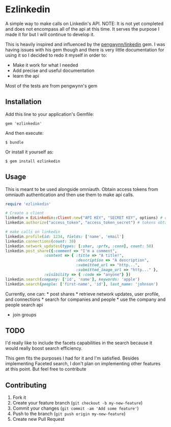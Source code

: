 # Ezlinkedin

A simple way to make calls on Linkedin's API. NOTE: It is not yet completed and does not encompass all of the api at this time. It serves the purpose I made it for but I will continue to develop it.

This is heavily inspired and influenced by the [pengwynn/linkedin](https://github.com/pengwynn/linkedin) gem. I was having issues with his gem though and there is very little documentation for using it so I decided to redo it myself in order to:
 * Make it work for what I needed
 * Add precise and useful documentation
 * learn the api

Most of the tests are from pengwynn's gem

## Installation

Add this line to your application's Gemfile:

    gem 'ezlinkedin'

And then execute:

    $ bundle

Or install it yourself as:

    $ gem install ezlinkedin

## Usage

This is meant to be used alongside omniauth. Obtain access tokens from omniauth authentication and then use them to make api calls.

```ruby
require 'ezlinkedin'

# Create a client
linkedin = EzLinkedin::Client.new("API KEY", "SECRET KEY", options) # options are the typical OAuth consumer options
linkedin.authorize("access_token", "access_token_secret") # tokens obtained from omniauth

# make calls on linkedin
linkedin.profile(id: 1234, fields: ['name', 'email']
linkedin.connections(count: 30)
linkedin.network_updates(types: [:shar, :prfx, :conn], count: 50)
linkedin.post_share({:comment => "I'm a comment",
	             :content => { :title => "A title!",
	                           :description => "A description",
	                           :submitted_url => "http...",
	                           :submitted_image_url => "http..." },
	             :visibility => { :code => "anyone"} })
linkedin.search(company: ['id', 'name'], keywords: 'apple')
linkedin.search(people: ['first-name', 'id'], last_name: 'johnson')
```

Currently, one can:
	* post shares
	* retrieve network updates, user profile, and connections
	* search for companies and people
	* use the company and people search api
  * join groups

## TODO

I'd really like to include the facets capabilities in the search because it would really boost search efficiency.

This gem fits the purposes I had for it and I'm satisfied. Besides implementing Faceted search, I don't plan on implementing other features at this point. But feel free to contribute

## Contributing

1. Fork it
2. Create your feature branch (`git checkout -b my-new-feature`)
3. Commit your changes (`git commit -am 'Add some feature'`)
4. Push to the branch (`git push origin my-new-feature`)
5. Create new Pull Request
